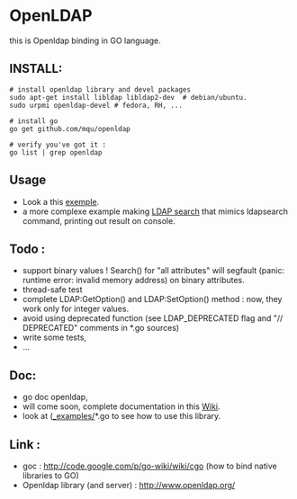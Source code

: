 OpenLDAP
====

this is Openldap binding in GO language.


INSTALL:
-----

	# install openldap library and devel packages
	sudo apt-get install libldap libldap2-dev  # debian/ubuntu.
	sudo urpmi openldap-devel # fedora, RH, ...

	# install go
	go get github.com/mqu/openldap

	# verify you've got it :
	go list | grep openldap

Usage
----

- Look a this [exemple](https://github.com/mqu/openldap/blob/master/_examples/test-openldap.go).
- a more complexe example making  [LDAP search](https://github.com/mqu/openldap/blob/master/_examples/ldapsearch.go) that mimics ldapsearch command, printing out result on console.

Todo :
----
 - support binary values ! Search() for "all attributes" will segfault (panic: runtime error: invalid memory address)
   on binary attributes.
 - thread-safe test
 - complete LDAP:GetOption() and LDAP:SetOption() method : now, they work only for integer values.
 - avoid using deprecated function (see LDAP_DEPRECATED flag and "// DEPRECATED" comments in *.go sources)
 - write some tests,
 - ...

Doc:
---
- go doc openldap,
- will come soon, complete documentation in this [Wiki](wiki).
- look at ([_examples/](https://github.com/mqu/openldap/blob/master/_examples/)*.go to see how to use this library.


Link :
---

 - goc : http://code.google.com/p/go-wiki/wiki/cgo (how to bind native libraries to GO)
 - Openldap library (and server) : http://www.openldap.org/
